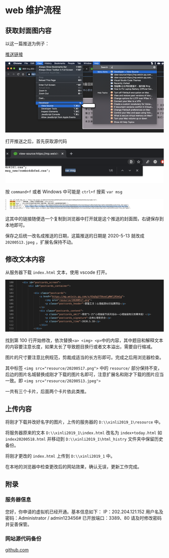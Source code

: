 # web 维护流程


## 获取封面图内容

以这一篇推送为例子：

[推送链接](https://mp.weixin.qq.com/s/-CqbFi2P1hS8-H0hwRRkMg)

![](./doc_img/1.png)

打开推送之后，首先获取源代码

![](./doc_img/2.png)

按 `command+f` 或者 Windows 中可能是 `ctrl+f` 搜索 `var msg`

![](./doc_img/3.png)

这其中的链接随便选一个复制到浏览器中打开就是这个推送的封面图，右键保存到本地即可。

保存之后统一改名成推送的日期，这篇推送的日期是 2020-5-13 就改成 `20200513.jpeg` ，扩展名保持不动。

## 修改文本内容

从服务器下载 `index.html` 文本，使用 vscode 打开。

![](./doc_img/4.png)

找到第 100 行开始修改，依次替换` <a> <img> <p> `中的内容，其中题目和解释文本的内容要注意长度，如果太长了导致题目换行或者文本溢出，需要自行缩减。

图片的尺寸要注意比例规范，剪裁成适当的长方形即可。完成之后用浏览器检查。

其中标签 `<img src="resource/20200517.png">` 中的 `resource/` 部分保持不变，后边的图片名城替换成刚才下载的图片名即可，注意扩展名和刚才下载的图片应当一致。即 `<img src="resource/20200513.jpeg">`

一共有三个卡片，后面两个卡片依此类推。

## 上传内容

将刚才下载并改好名字的图片，上传的服务器的  `D:\\xinli2019_1\resource` 中。

将服务器原来的文本 `D:\\xinli2019_1\index.html` 改名为 `index+today.html` 如 `index20200518.html` 并移动到 `D:\\xinli2019_1\html_histry` 文件夹中保留历史备份。

将刚才更改的 `index.html` 上传到 `D:\\xinli2019_1` 中。

在本地的浏览器中检查更改后的网站效果，确认无误，更新工作完成。

## 附录

### 服务器信息

您好，你申请的虚拟机已经开通。基本信息如下：
IP：202.204.121.152
用户名及密码：Administrator / admin123456#
已开放端口：3389、80
请及时修改密码并妥善保管。

### 网站源代码备份

[github.com](https://github.com/quaeast/xinli2019_1)

